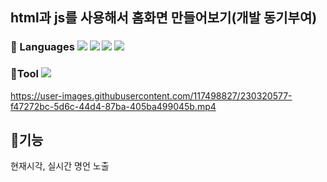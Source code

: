 
## html과 js를 사용해서 홈화면 만들어보기(개발 동기부여)


<div>
<h3> 🌿 Languages
<img src="https://img.shields.io/badge/HTML5-E34F26?style=flat&logo=HTML5&logoColor=white"/>
<img src="https://img.shields.io/badge/jquery-0769AD?style=flat&logo&logo=jquery&logoColor=white"/>
<img src="https://img.shields.io/badge/JavaScript-F7DF1E?style=flat&logo=JavaScript&logoColor=white"/>
<img src="https://img.shields.io/badge/CSS3-1572B6?style=flat&logo=CSS3&logoColor=white"/>
</h3>
<h3> 🌿Tool
<img src="https://img.shields.io/badge/Visual%20Studio%20Code-007ACC?style=flat&logo=VisualStudioCode&logoColor=white" />
</h3>
</div>

https://user-images.githubusercontent.com/117498827/230320577-f47272bc-5d6c-44d4-87ba-405ba499045b.mp4

## 🌿기능
현재시각, 실시간 명언 노출
